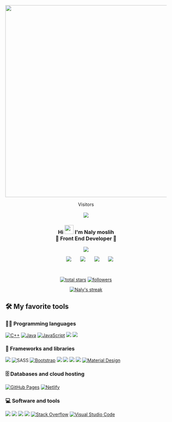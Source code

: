 
<p align="center"> 
  <img src="https://camo.githubusercontent.com/8bf6f6d78abc81fcf9c49f10649423e73ea44bc248e83aaae8759d401c829a84/68747470733a2f2f70687973696373677572756b756c2e66696c65732e776f726470726573732e636f6d2f323031392f30322f6368617261637465722d312e676966" width="600" />
</p>

<p align="center"> 
 Visitors<br><br>
  <img src="https://profile-counter.glitch.me/nalymoslih/count.svg" />
</p>


<!-- <h3 align="center">سڵاو 👋, من نالی مسلێح</h1>
<h3 align="center" dir="rtl"></h3>
 -->

<!-- <h3 align="right"><b> شارەزاییم لەمانە هەیە لەبواری فرۆنت ئێند</b></h3>  -->

<h3 align="center">
  Hi <img src="https://media.giphy.com/media/hvRJCLFzcasrR4ia7z/giphy.gif" width="28"> I'm Naly moslih
  <br>
  👀 Front End Developer 👀
</h3>

<!-- Typing SVG by DenverCoder1 - https://github.com/DenverCoder1/readme-typing-svg -->
<p align="center">
  <a href="https://github.com/DenverCoder1/readme-typing-svg">
  <img src="https://readme-typing-svg.herokuapp.com/?lines=Software%20Enginnering;Front-End%20developer;Self%20learner&font=Fira%20Code&center=true&width=440&height=45&color=5BCDEC&vCenter=true&size=22">
</a>
</p>

<!-- Social icons section -->
<p align="center"> 
  <!--
  <a href="https://twitter.com/NalyMoslih"><img src="https://img.icons8.com/clouds/70/000000/twitter.png"/></a>
-->
  &#8287;&#8287;&#8287;&#8287;&#8287;
  <a href="https://www.facebook.com/naly.moslih/" alt="Dev Pro Tips Discussion & Support Server"><img src="https://img.icons8.com/clouds/70/000000/facebook-new--v2.png"/></a>
  &#8287;&#8287;&#8287;&#8287;&#8287;
  <a href="https://www.instagram.com/naly_moslih/"><img src="https://img.icons8.com/clouds/70/000000/instagram-new--v2.png"/></a>
  &#8287;&#8287;&#8287;&#8287;&#8287;
  <a href="https://www.linkedin.com/in/naly-moslih-31b79923b/"><img src="https://img.icons8.com/clouds/70/000000/linkedin.png"/></a>
  &#8287;&#8287;&#8287;&#8287;&#8287;
  <a href="mailto:naly.software@gmail.com"><img src="https://img.icons8.com/clouds/70/000000/gmail.png"/></a>
</p>

<br/>

<p align="center"> 
  <a href="https://github.com/DenverCoder1?tab=repositories&sort=stargazers">
    <img alt="total stars" title="Total stars on GitHub" src="https://custom-icon-badges.herokuapp.com/badge/dynamic/json?logo=star&color=55960c&labelColor=488207&label=Stars&style=for-the-badge&query=%24.stars&url=https://api.github-star-counter.workers.dev/user/Nalymoslih"/></a>
  <a href="https://github.com/DenverCoder1?tab=followers">
    <img alt="followers" title="Follow me on Github" src="https://custom-icon-badges.herokuapp.com/github/followers/nalymoslih?color=236ad3&labelColor=1155ba&style=for-the-badge&logo=person-add&label=Follow&logoColor=white"/></a>
</p>
 <p align="center">
  <a href="https://github.com/DenverCoder1/github-readme-streak-stats">
    <img title="🔥 Get streak stats for your profile at git.io/streak-stats" alt="Naly's streak" src="https://github-readme-streak-stats.herokuapp.com/?user=Nalymoslih&theme=monokai-metallian&hide_border=true"/>
  </a> 
</p> 

<!-- Some badges are from https://github.com/Ileriayo/markdown-badges -->

## 🛠️ My favorite tools

### 👨‍💻 Programming languages

<p>   
    <a href="https://github.com/search?q=user%3ADenverCoder1+language%3Acpp"><img alt="C++" src="https://custom-icon-badges.herokuapp.com/badge/C++-9C033A.svg?logo=cpp2&logoColor=white"></a> 
    <a href="https://github.com/search?q=user%3ADenverCoder1+language%3Ajava"><img alt="Java" src="https://img.shields.io/badge/Java-007396.svg?logo=java&logoColor=white"></a>
    <a href="https://github.com/search?q=user%3ADenverCoder1+language%3Ajavascript"><img alt="JavaScript" src="https://img.shields.io/badge/JavaScript-F7DF1E.svg?logo=javascript&logoColor=black"></a>
<!--    <img src='https://www.webrexstudio.com/wp-content/uploads/2019/05/react-js-image.png' /> -->
  <img src='https://img.shields.io/badge/-HTML5-E34F26?logo=html5&logoColor=white' />
    <img src='https://img.shields.io/badge/-CSS3-1572B6?logo=css3&logoColor=white' />
</p>

### 🧰 Frameworks and libraries

<p>
    <img src='https://img.shields.io/badge/-ReactJs-61DAFB?logo=react&logoColor=white'/>
    <img alt="SASS" src="https://img.shields.io/badge/Sass-hotpink.svg?logo=SASS&logoColor=white"> 
    <a href="#"><img alt="Bootstrap" src="https://img.shields.io/badge/Bootstrap-7952B3.svg?logo=bootstrap&logoColor=white"></a> 


<!--     <img src='https://img.shields.io/badge/-FontAwesome-339AF0?logo=fontawesome&logoColor=white'/> -->
  <!--   <img src='https://img.shields.io/badge/-Bootstrap-7952B3?logo=bootstrap&logoColor=white' /> -->
  <img src='https://img.shields.io/badge/-MaterialUI-0081CB?logo=materialui&logoColor=white' />
    <img src='https://img.shields.io/badge/-FontAwesome-339AF0?logo=fontawesome&logoColor=white'/>

   <img src='https://img.shields.io/badge/-jQuery-0769AD?logo=jquery&logoColor=white'/>
  
   <img src='https://img.shields.io/badge/-Redux-764ABC?logo=redux&logoColor=white'/>
    <a href="#"><img alt="Material Design" src="https://img.shields.io/badge/Material%20Design-0081CB.svg?logo=material-design&logoColor=white"></a>
  


  
<!--     <a href="#"><img alt="GitHub Actions" src="https://img.shields.io/badge/GitHub%20Actions-2671E5.svg?logo=github%20actions&logoColor=white"></a> -->
<!--     <a href="#"><img alt="Jest" src="https://img.shields.io/badge/Jest-C21325.svg?logo=jest&logoColor=white"></a> -->
<!--     <a href="#"><img alt="JUnit" src="https://custom-ico//badges.herokuapp.com/badge/JUnit-25A162.svg?logo=check-circle&logoColor=white"></a> -->
<!--     <a href="#"><img alt="Keras" src="https://img.shields.io/badge/Keras-D00000.svg?logo=Keras&logoColor=white"></a> -->
<!--     <a href="#"><img alt="NumPy" src="https://img.shields.io/badge/Numpy-013243.svg?logo=numpy&logoColor=white"></a> -->
<!--     <a href="#"><img alt="Pandas" src="https://img.shields.io/badge/Pandas-150458.svg?logo=pandas&logoColor=white"></a> -->
<!--     <a href="#"><img alt="PHPUnit" src="https://custom-icon-badges.herokuapp.com/badge/PHPUnit-366488.svg?logo=test-tube&logoColor=white"></a> -->
<!--     <a href="#"><img alt="Pytest" src="https://img.shields.io/badge/Pytest-0A9EDC.svg?logo=pytest&logoColor=white"></a> -->
<!--     <a href="#"><img alt="SonarLint" src="https://img.shields.io/badge/-SonarLint-CB2029?logo=sonarlint&logoColor=white"></a> -->
<!--     <a href="#"><img alt="Symfony" src="https://img.shields.io/badge/Symfony-111111.svg?logo=symfony&logoColor=white"></a> -->
<!--     <a href="#"><img alt="SymPy" src="https://img.shields.io/badge/Sympy-3B5526.svg?logo=sympy&logoColor=white"></a> -->
<!--     <a href="#"><img alt="TensorFlow" src="https://img.shields.io/badge/TensorFlow-FF6F00.svg?logo=TensorFlow&logoColor=white"></a> -->
<!--     <a href="#"><img alt="Wordpress" src="https://img.shields.io/badge/Wordpress-21759B?logo=wordpress&logoColor=white"></a> -->
<!--     <a href="#"><img alt="WPF (.Net)" src="https://img.shields.io/badge/WPF-5C2D91?logo=.net&logoColor=white"></a> -->
</p>

### 🗄️ Databases and cloud hosting

<p>
    <a href="#"><img alt="GitHub Pages" src="https://img.shields.io/badge/GitHub%20Pages-327FC7.svg?logo=github&logoColor=white"></a>
<!--     <a href="#"><img alt="Heroku" src="https://img.shields.io/badge/Heroku-430098.svg?logo=heroku&logoColor=white"></a> -->
<!--     <a href="#"><img alt="MongoDB" src ="https://img.shields.io/badge/MongoDB-4ea94b.svg?logo=mongodb&logoColor=white"></a> -->
<!--     <a href="#"><img alt="Firebase" src="https://img.shields.io/badge/Firebase-%23316192.svg?logo=firebase&logoColor=white"></a> -->
    <a href="#"><img alt="Netlify" src="https://img.shields.io/badge/Netlify-%234ea94b.svg?logo=netlify&logoColor=white"></a>

<!--     <a href="#"><img alt="Oracle" src ="https://img.shields.io/badge/Oracle-F00000.svg?logo=oracle&logoColor=white"></a>
    <a href="#"><img alt="PostgreSQL" src ="https://img.shields.io/badge/PostgreSQL-316192.svg?logo=postgresql&logoColor=white"></a>
    <a href="#"><img alt="Repl.it" src="https://img.shields.io/badge/Repl.it-0D101E.svg?logo=Replit&logoColor=white"></a>
    <a href="#"><img alt="SQLite" src ="https://img.shields.io/badge/SQLite-07405e.svg?logo=sqlite&logoColor=white"></a>
    <a href="#"><img alt="Vercel" src="https://img.shields.io/badge/Vercel-000000.svg?logo=vercel&logoColor=white"></a> -->
</p>

### 💻 Software and tools

<p>
    <a href="#"><img src='https://img.shields.io/badge/-npm-CB3837?logo=npm&logoColor=white'></a>
    <a href="#"><img src='https://img.shields.io/badge/-Git-F05032?logo=git&logoColor=white'></a>
    <a href="#"><img src='https://img.shields.io/badge/-JSON-000000?logo=json&logoColor=white'></a>
    <a href="#"><img src='https://img.shields.io/badge/-GitHub-181717?logo=github&logoColor=white'></a>    
    <a href="#"><img alt="Stack Overflow" src="https://img.shields.io/badge/-Stack%20Overflow-FE7A16?logo=stack-overflow&logoColor=white"></a>
    <a href="#"><img alt="Visual Studio Code" src="https://img.shields.io/badge/Visual%20Studio%20Code-0078d7.svg?logo=visual-studio-code&logoColor=white"></a>
</p>



<!-- https://github.com/anuraghazra/github-readme-stats -->









<!-- https://github.com/jamesgeorge007/github-activity-readme 
<details>
  <summary>⚡ Recent GitHub Activity</summary>
  <br/>
 
1. 🎉 Merged PR [#283](https://github.com/DenverCoder1/custom-icon-badges/pull/283) in [DenverCoder1/custom-icon-badges](https://github.com/DenverCoder1/custom-icon-badges)
2. 💪 Opened PR [#5](https://github.com/albertlauncher/awesome-albert/pull/5) in [albertlauncher/awesome-albert](https://github.com/albertlauncher/awesome-albert)
3. 🎉 Merged PR [#2](https://github.com/DenverCoderOne/awesome-albert/pull/2) in [DenverCoderOne/awesome-albert](https://github.com/DenverCoderOne/awesome-albert)
4. 💪 Opened PR [#2](https://github.com/DenverCoderOne/awesome-albert/pull/2) in [DenverCoderOne/awesome-albert](https://github.com/DenverCoderOne/awesome-albert)
5. 🎉 Merged PR [#47](https://github.com/DenverCoder1/weasley-chess-bot/pull/47) in [DenverCoder1/weasley-chess-bot](https://github.com/DenverCoder1/weasley-chess-bot)
</details>
-->


<!-- 
## 📘 My top open source projects
<p align="left">
  <a href="https://github.com/DenverCoder1/github-readme-streak-stats"><img width="282" src="https://denvercoder1-github-readme-stats.vercel.app/api/pin/?username=DenverCoder1&repo=github-readme-streak-stats&theme=react&bg_color=1F222E&title_color=F85D7F&icon_color=F8D866&hide_border=true&show_icons=false" alt="github-readme-streak-stats"></a>
  <a href="https://github.com/DenverCoder1/readme-typing-svg"><img width="282" src="https://denvercoder1-github-readme-stats.vercel.app/api/pin/?username=DenverCoder1&repo=readme-typing-svg&hide_border=true&bg_color=1F222E&title_color=F85D7F&icon_color=F8D866&theme=react&show_icons=false" alt="readme-typing-svg"></a>
  <a href="https://github.com/DenverCoder1/custom-icon-badges"><img width="282" src="https://denvercoder1-github-readme-stats.vercel.app/api/pin?username=DenverCoder1&repo=custom-icon-badges&theme=react&bg_color=1F222E&title_color=F85D7F&icon_color=F8D866&hide_border=true&show_icons=false" alt="custom-icon-badges"></a>
  <a href="https://github.com/DenverCoder1/LaTeX-Gboard-Dictionary"><img width="282" src="https://denvercoder1-github-readme-stats.vercel.app/api/pin/?username=DenverCoder1&repo=LaTeX-Gboard-Dictionary&theme=react&bg_color=1F222E&title_color=F85D7F&icon_color=F8D866&hide_border=true&show_icons=false" alt="LaTeX-Gboard-Dictionary"></a>
  <a href="https://github.com/DenverCoder1/unicode-formatter"><img width="282" src="https://denvercoder1-github-readme-stats.vercel.app/api/pin/?username=DenverCoder1&repo=unicode-formatter&theme=react&bg_color=1F222E&title_color=F85D7F&icon_color=F8D866&hide_border=true&show_icons=false" alt="unicode-formatter"></a>
  <a href="https://github.com/DenverCoder1/table2ascii"><img width="282" src="https://denvercoder1-github-readme-stats.vercel.app/api/pin/?username=DenverCoder1&repo=table2ascii&theme=react&bg_color=1F222E&title_color=F85D7F&icon_color=F8D866&hide_border=true&show_icons=false" alt="table2ascii"></a>
</p>



## 📕 Top projects I've contributed to

<p align="left">
  <a href="https://github.com/anuraghazra/github-readme-stats"><img width="282" src="https://denvercoder1-github-readme-stats.vercel.app/api/pin/?username=anuraghazra&repo=github-readme-stats&theme=react&bg_color=1F222E&title_color=F85D7F&icon_color=F8D866&hide_border=true&show_icons=false" alt="github-readme-stats"></a>
  <a href="https://github.com/simple-icons/simple-icons"><img width="282" src="https://denvercoder1-github-readme-stats.vercel.app/api/pin/?username=simple-icons&repo=simple-icons&theme=react&bg_color=1F222E&title_color=F85D7F&icon_color=F8D866&hide_border=true&show_icons=false" alt="simple-icons"></a>
  <a href="https://github.com/rahuldkjain/github-profile-readme-generator"><img width="282" src="https://denvercoder1-github-readme-stats.vercel.app/api/pin/?username=rahuldkjain&repo=github-profile-readme-generator&theme=react&bg_color=1F222E&title_color=F85D7F&icon_color=F8D866&hide_border=true&show_icons=false" alt="github-profile-readme-generator"></a>
  <a href="https://github.com/nextcord/nextcord"><img width="282" src="https://denvercoder1-github-readme-stats.vercel.app/api/pin?username=nextcord&repo=nextcord&theme=react&bg_color=1F222E&title_color=F85D7F&icon_color=F8D866&hide_border=true&show_icons=false" alt="nextcord"></a>
  <a href="https://github.com/Ashutosh00710/github-readme-activity-graph"><img width="282" src="https://denvercoder1-github-readme-stats.vercel.app/api/pin/?username=Ashutosh00710&repo=github-readme-activity-graph&theme=react&bg_color=1F222E&title_color=F85D7F&icon_color=F8D866&hide_border=true&show_icons=false" alt="github-readme-activity-graph"></a>
  <a href="https://github.com/DXsmiley/mathbot"><img width="282" src="https://denvercoder1-github-readme-stats.vercel.app/api/pin/?username=DXsmiley&repo=mathbot&hide_border=true&bg_color=1F222E&title_color=F85D7F&icon_color=F8D866&theme=react&show_icons=false" alt="DXsmiley/mathbot"></a>
</p>

<p align="left">
  <a href="https://github.com/DenverCoderOne/My-Contributions/blob/main/README.md"><img alt="All Repositories" title="All Repositories" src="https://custom-icon-badges.herokuapp.com/badge/-All%20Forks-2962FF?style=for-the-badge&logoColor=white&logo=fork"/></a>
</p>
 -->

<!--
**joseph625/joseph625** is a ✨ _special_ ✨ repository because its `README.md` (this file) appears on your GitHub profile.
 <td valign="top"><img src="https://github-readme-stats.vercel.app/api/top-langs/?username=anuraghazra&layout=compact&show_icons=true&title_color=ffffff&icon_color=34abeb&text_color=daf7dc&bg_color=151515"/></td>
    <td valign="top"><img src="https://github-readme-stats.vercel.app/api?username=anuraghazra&show_icons=true&title_color=ffffff&icon_color=34abeb&text_color=daf7dc&bg_color=151515"/></td>
Here are some ideas to get you started:

- 🔭 I’m currently working on ...
- 🌱 I’m currently learning ...
- 👯 I’m looking to collaborate on ...
- 🤔 I’m looking for help with ...
- 💬 Ask me about ...
- 📫 How to reach me: ...
- 😄 Pronouns: ...
- ⚡ Fun fact: ...
-->
